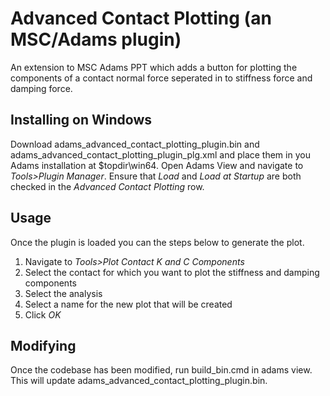 # Advanced Contact Plotting (an MSC/Adams plugin)

An extension to MSC Adams PPT which adds a button for plotting the components of a contact normal force seperated in to stiffness force and damping force.

## Installing on Windows

Download adams_advanced_contact_plotting_plugin.bin and adams_advanced_contact_plotting_plugin_plg.xml and place them in you Adams installation at $topdir\win64.  Open Adams View and navigate to *Tools>Plugin Manager*.  Ensure that *Load* and *Load at Startup* are both checked in the *Advanced Contact Plotting* row.

## Usage

Once the plugin is loaded you can the steps below to generate the plot.

1. Navigate to *Tools>Plot Contact K and C Components*
2. Select the contact for which you want to plot the stiffness and damping components
3. Select the analysis
4. Select a name for the new plot that will be created
5. Click *OK*

## Modifying

Once the codebase has been modified, run build_bin.cmd in adams view.  This will update adams_advanced_contact_plotting_plugin.bin.
